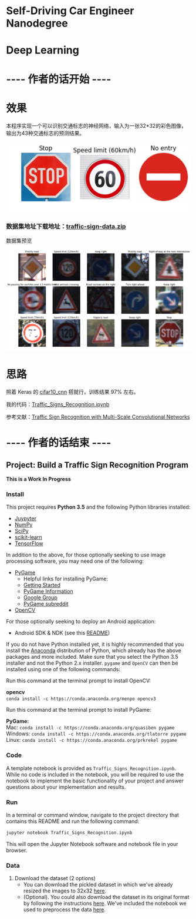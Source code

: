 # Self-Driving Car Engineer Nanodegree
# Deep Learning

# ---- 作者的话开始 ----

# 效果

本程序实现一个可以识别交通标志的神经网络，输入为一张32\*32的彩色图像，输出为43种交通标志的预测结果。

![](https://raw.githubusercontent.com/ypwhs/resources/master/WechatIMG2014.jpeg)

### 数据集地址下载地址：[traffic-sign-data.zip](https://d17h27t6h515a5.cloudfront.net/topher/2016/October/580d53ce_traffic-sign-data/traffic-sign-data.zip)

数据集预览

![](https://raw.githubusercontent.com/ypwhs/resources/master/WechatIMG2005.jpeg)

# 思路

照着 Keras 的 [cifar10_cnn](https://github.com/fchollet/keras/blob/master/examples/cifar10_cnn.py) 搭就行，训练结果 97% 左右。

我的代码：[Traffic_Signs_Recognition.ipynb](Traffic_Signs_Recognition.ipynb)

参考文献：[Traffic Sign Recognition with Multi-Scale Convolutional Networks](http://yann.lecun.com/exdb/publis/pdf/sermanet-ijcnn-11.pdf)

# ---- 作者的话结束 ----

## Project: Build a Traffic Sign Recognition Program

**This is a Work In Progress**

### Install

This project requires **Python 3.5** and the following Python libraries installed:

- [Juypyter](http://jupyter.org/)
- [NumPy](http://www.numpy.org/)
- [SciPy](https://www.scipy.org/)
- [scikit-learn](http://scikit-learn.org/)
- [TensorFlow](http://tensorflow.org)

In addition to the above, for those optionally seeking to use image processing software, you may need one of the following:
- [PyGame](http://pygame.org/)
   - Helpful links for installing PyGame:
   - [Getting Started](https://www.pygame.org/wiki/GettingStarted)
   - [PyGame Information](http://www.pygame.org/wiki/info)
   - [Google Group](https://groups.google.com/forum/#!forum/pygame-mirror-on-google-groups)
   - [PyGame subreddit](https://www.reddit.com/r/pygame/)
- [OpenCV](http://opencv.org/)

For those optionally seeking to deploy an Android application:
- Android SDK & NDK (see this [README](https://github.com/tensorflow/tensorflow/blob/master/tensorflow/examples/android/README.md))

If you do not have Python installed yet, it is highly recommended that you install the [Anaconda](http://continuum.io/downloads) distribution of Python, which already has the above packages and more included. Make sure that you select the Python 3.5 installer and not the Python 2.x installer. `pygame` and `OpenCV` can then be installed using one of the following commands:

Run this command at the terminal prompt to install OpenCV:

**opencv**  
`conda install -c https://conda.anaconda.org/menpo opencv3`

Run this command at the terminal prompt to install PyGame:

**PyGame:**  
Mac:  `conda install -c https://conda.anaconda.org/quasiben pygame`
Windows: `conda install -c https://conda.anaconda.org/tlatorre pygame`
Linux:  `conda install -c https://conda.anaconda.org/prkrekel pygame`

### Code

A template notebook is provided as `Traffic_Signs_Recognition.ipynb`. While no code is included in the notebook, you will be required to use the notebook to implement the basic functionality of your project and answer questions about your implementation and results. 

### Run

In a terminal or command window, navigate to the project directory that contains this README and run the following command:

```bash
jupyter notebook Traffic_Signs_Recognition.ipynb
```

This will open the Jupyter Notebook software and notebook file in your browser.


### Data

1. Download the dataset (2 options)
    - You can download the pickled dataset in which we've already resized the images to 32x32 [here](https://drive.google.com/drive/folders/0B76KYRlYCyRzYjItVFU4aV91b2c).
    - (Optional). You could also download the dataset in its original format by following the instructions [here](http://benchmark.ini.rub.de/?section=gtsrb&subsection=dataset). We've included the notebook we used to preprocess the data [here](./Process-Traffic-Signs.ipynb).


